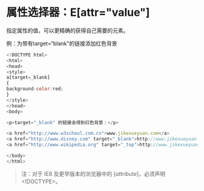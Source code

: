 # 属性选择器：E[attr="value"]

指定属性的值，可以更精确的获得自己需要的元素。

例：为带有target=“blank"的链接添加红色背景

```javascript
<!DOCTYPE html>
<html>
<head>
<style>
a[target=_blank]
{
background-color:red;
}
</style>
</head>
<body>

<p>target="_blank" 的链接会得到红色背景：</p>

<a href="http://www.w3school.com.cn">www.jikexueyuan.com</a>
<a href="http://www.disney.com" target="_blank">http://www.jikexueyuan.com/resources/</a>
<a href="http://www.wikipedia.org" target="_top">http://www.jikexueyuan.com/vip/</a>

</body>
</html>
```

> 注：对于 IE8 及更早版本的浏览器中的 [<i>attribute</i>]，必须声明 <!DOCTYPE>。